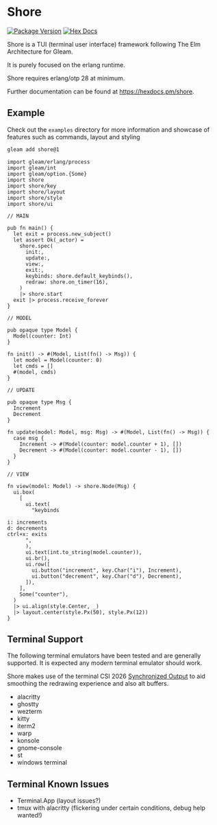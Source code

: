 # Shore

[![Package Version](https://img.shields.io/hexpm/v/shore)](https://hex.pm/packages/shore)
[![Hex Docs](https://img.shields.io/badge/hex-docs-ffaff3)](https://hexdocs.pm/shore/)

Shore is a TUI (terminal user interface) framework following The Elm Architecture for Gleam.

It is purely focused on the erlang runtime.

Shore requires erlang/otp 28 at minimum.

Further documentation can be found at <https://hexdocs.pm/shore>.

## Example

Check out the `examples` directory for more information and showcase of features such as commands, layout and styling

```sh
gleam add shore@1
```

```gleam
import gleam/erlang/process
import gleam/int
import gleam/option.{Some}
import shore
import shore/key
import shore/layout
import shore/style
import shore/ui

// MAIN

pub fn main() {
  let exit = process.new_subject()
  let assert Ok(_actor) =
    shore.spec(
      init:,
      update:,
      view:,
      exit:,
      keybinds: shore.default_keybinds(),
      redraw: shore.on_timer(16),
    )
    |> shore.start
  exit |> process.receive_forever
}

// MODEL

pub opaque type Model {
  Model(counter: Int)
}

fn init() -> #(Model, List(fn() -> Msg)) {
  let model = Model(counter: 0)
  let cmds = []
  #(model, cmds)
}

// UPDATE

pub opaque type Msg {
  Increment
  Decrement
}

fn update(model: Model, msg: Msg) -> #(Model, List(fn() -> Msg)) {
  case msg {
    Increment -> #(Model(counter: model.counter + 1), [])
    Decrement -> #(Model(counter: model.counter - 1), [])
  }
}

// VIEW

fn view(model: Model) -> shore.Node(Msg) {
  ui.box(
    [
      ui.text(
        "keybinds

i: increments
d: decrements
ctrl+x: exits
      ",
      ),
      ui.text(int.to_string(model.counter)),
      ui.br(),
      ui.row([
        ui.button("increment", key.Char("i"), Increment),
        ui.button("decrement", key.Char("d"), Decrement),
      ]),
    ],
    Some("counter"),
  )
  |> ui.align(style.Center, _)
  |> layout.center(style.Px(50), style.Px(12))
}
```

## Terminal Support

The following terminal emulators have been tested and are generally supported. It is expected any modern terminal emulator should work.

Shore makes use of the terminal CSI 2026 [Synchronized Output](https://gist.github.com/christianparpart/d8a62cc1ab659194337d73e399004036) to aid smoothing the redrawing experience and also alt buffers. 

- alacritty
- ghostty
- wezterm
- kitty
- iterm2
- warp
- konsole
- gnome-console
- st
- windows terminal

## Terminal Known Issues

- Terminal.App (layout issues?)
- tmux with alacritty (flickering under certain conditions, debug help wanted!)
